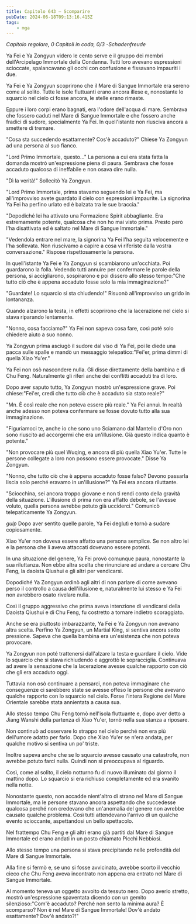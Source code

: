 ```yaml
---
title: Capitolo 643 – Scomparire
pubDate: 2024-06-18T09:13:16.415Z
tags:
    - mga
---
```



<em>Capitolo regolare,
0 Capitoli in coda, 0/3
-Schadenfreude</em>


Ya Fei e Ya Zongyun videro le cento serve e il gruppo dei membri dell'Arcipelago Immortale della Condanna. Tutti loro avevano espressioni scioccate, spalancavano gli occhi con confusione e fissavano impauriti i due.


Ya Fei e Ya Zongyun scoprirono che il Mare di Sangue Immortale era sereno come al solito. Tutte le isole fluttuanti erano ancora illese e, nonostante lo squarcio nel cielo ci fosse ancora, le stelle erano rimaste.


Eppure i loro corpi erano bagnati, era l'odore dell'acqua di mare. Sembrava che fossero caduti nel Mare di Sangue Immortale e che fossero anche fradici di sudore, specialmente Ya Fei. In quell'istante non riusciva ancora a smettere di tremare.


"Cosa sta succedendo esattamente? Cos'è accaduto?" Chiese Ya Zongyun ad una persona al suo fianco.


"Lord Primo Immortale, questo..." La persona a cui era stata fatta la domanda mostrò un'espressione piena di paura. Sembrava che fosse accaduto qualcosa di ineffabile e non osava dire nulla.


"Dì la verità!" Sollecitò Ya Zongyun.


"Lord Primo Immortale, prima stavamo seguendo lei e Ya Fei, ma all'improvviso avete guardato il cielo con espressioni impaurite. La signorina Ya Fei ha perfino urlato ed è balzata tra le sue braccia."


"Dopodiché lei ha attivato una Formazione Spirit abbagliante. Era estremamente potente, qualcosa che non ho mai visto prima. Presto però l'ha disattivata ed è saltato nel Mare di Sangue Immortale."


"Vedendola entrare nel mare, la signorina Ya Fei l'ha seguita velocemente e l'ha sollevata. Non riuscivamo a capire a cosa vi riferiste dalla vostra conversazione." Rispose rispettosamente la persona.


In quell'istante Ya Fei e Ya Zongyun si scambiarono un'occhiata. Poi guardarono la folla. Vedendo tutti annuire per confermare le parole della persona, si accigliarono, sospirarono e poi dissero allo stesso tempo:"Che tutto ciò che è appena accaduto fosse solo la mia immaginazione?"


"Guardate! Lo squarcio si sta chiudendo!" Risuonò all'improvviso un grido in lontananza.


Quando alzarono la testa, in effetti scoprirono che la lacerazione nel cielo si stava riparando lentamente.


"Nonno, cosa facciamo?" Ya Fei non sapeva cosa fare, così poté solo chiedere aiuto a suo nonno.


Ya Zongyun prima asciugò il sudore dal viso di Ya Fei, poi le diede una pacca sulle spalle e mandò un messaggio telepatico:"Fei'er, prima dimmi di quella Xiao Yu'er."


Ya Fei non osò nascondere nulla. Gli disse direttamente della bambina e di Chu Feng. Naturalmente gli riferì anche dei conflitti accaduti tra di loro.


Dopo aver saputo tutto, Ya Zongyun mostrò un'espressione grave. Poi chiese:"Fei'er, credi che tutto ciò che è accaduto sia stato reale?"


"Mn. È così reale che non poteva essere più reale." Ya Fei annuì. In realtà anche adesso non poteva confermare se fosse dovuto tutto alla sua immaginazione.


"Figuriamoci te, anche io che sono uno Sciamano dal Mantello d'Oro non sono riuscito ad accorgermi che era un'illusione. Già questo indica quanto è potente."


"Non provocare più quel Wuqing, e ancora di più quella Xiao Yu'er. Tutte le persone collegate a loro non possono essere provocate." Disse Ya Zongyun.


"Nonno, che tutto ciò che è appena accaduto fosse falso? Devono passarla liscia solo perché eravamo in un'illusione?" Ya Fei era ancora riluttante.


"Sciocchina, sei ancora troppo giovane e non ti rendi conto della gravità della situazione. L'illusione di prima non era affatto debole, se l'avesse voluto, quella persona avrebbe potuto già ucciderci." Comunicò telepaticamente Ya Zongyun.


*gulp* Dopo aver sentito quelle parole, Ya Fei deglutì e tornò a sudare copiosamente.


Xiao Yu'er non doveva essere affatto una persona semplice. Se non altro lei e la persona che li aveva attaccati dovevano essere potenti.


In una situazione del genere, Ya Fei provò comunque paura, nonostante la sua riluttanza. Non ebbe altra scelta che rinunciare ad andare a cercare Chu Feng, la daoista Qiushui e gli altri per vendicarsi.


Dopodiché Ya Zongyun ordinò agli altri di non parlare di come avevano perso il controllo a causa dell'illusione e, naturalmente lui stesso e Ya Fei non avrebbero osato rivelare nulla.


Così il gruppo aggressivo che prima aveva intenzione di vendicarsi della Daoista Qiushui e di Chu Feng, fu costretto a tornare indietro scoraggiato.


Anche se era piuttosto imbarazzante, Ya Fei e Ya Zongyun non avevano altra scelta. Perfino Ya Zongyun, un Martial King, si sentiva ancora sotto pressione. Sapeva che quella bambina  era un'esistenza che non poteva provocare.


Ya Zongyun non poté trattenersi dall'alzare la testa e guardare il cielo. Vide lo squarcio che si stava richiudendo e aggrottò le sopracciglia. Continuava ad avere la sensazione che la lacerazione avesse qualche rapporto con ciò che gli era accaduto oggi.


Tuttavia non osò continuare a pensarci, non poteva immaginare che conseguenze ci sarebbero state se avesse offeso le persone che avevano qualche rapporto con lo squarcio nel cielo. Forse l'intera Regione del Mare Orientale sarebbe stata annientata a causa sua.


Allo stesso tempo Chu Feng tornò nell'isola fluttuante e, dopo aver detto a Jiang Wanshi della partenza di Xiao Yu'er, tornò nella sua stanza a riposare.


Non continuò ad osservare lo strappo nel cielo perché non era più dell'umore adatto per farlo. Dopo che Xiao Yu'er se n'era andata, per qualche motivo si sentiva un po' triste.


Inoltre sapeva anche che se lo squarcio avesse causato una catastrofe, non avrebbe potuto farci nulla. Quindi non si preoccupava al riguardo.


Così, come al solito, il cielo notturno fu di nuovo illuminato dal giorno il mattino dopo. Lo squarcio si era richiuso completamente ed era svanito nella notte.


Nonostante questo, non accadde nient'altro di strano nel Mare di Sangue Immortale, ma le persone stavano ancora aspettando che succedesse qualcosa perché non credevano che un'anomalia del genere non avrebbe causato qualche problema. Così tutti attendevano l'arrivo di un qualche evento scioccante, aspettandosi un bello spettacolo.


Nel frattempo Chu Feng e gli altri erano già partiti dal Mare di Sangue Immortale ed erano andati in un posto chiamato Picchi Nebbiosi.


Allo stesso tempo una persona si stava precipitando nelle profondità del Mare di Sangue Immortale.


Alla fine si fermò e, se uno si fosse avvicinato, avrebbe scorto il vecchio cieco che Chu Feng aveva incontrato non appena era entrato nel Mare di Sangue Immortale.


Al momento teneva un oggetto avvolto da tessuto nero. Dopo averlo stretto, mostrò un'espressione spaventata dicendo con un gemito silenzioso:"Com'è accaduto? Perché non sento la minima aura? È scomparso? Non è nel Mare di Sangue Immortale! Dov'è andato esattamente? Dov'è andato?!"
                                


                                



